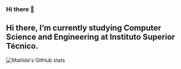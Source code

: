 ### Hi there 👋

## Hi there, I’m currently studying Computer Science and Engineering at Instituto Superior Técnico.

![Matilde's GitHub stats](https://github-readme-stats.vercel.app/api?username=matildetocha&show_icons=true&include_all_commits=true&count_private=true&theme=tokyonight)
